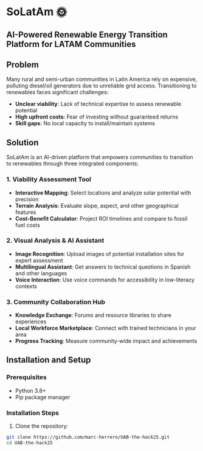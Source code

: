 # SoLatAm 🌞

## AI-Powered Renewable Energy Transition Platform for LATAM Communities

## Problem

Many rural and semi-urban communities in Latin America rely on expensive, polluting diesel/oil generators due to unreliable grid access. Transitioning to renewables faces significant challenges:

- **Unclear viability**: Lack of technical expertise to assess renewable potential
- **High upfront costs**: Fear of investing without guaranteed returns
- **Skill gaps**: No local capacity to install/maintain systems

## Solution

SoLatAm is an AI-driven platform that empowers communities to transition to renewables through three integrated components:

### 1. Viability Assessment Tool
- **Interactive Mapping**: Select locations and analyze solar potential with precision
- **Terrain Analysis**: Evaluate slope, aspect, and other geographical features
- **Cost-Benefit Calculator**: Project ROI timelines and compare to fossil fuel costs

### 2. Visual Analysis & AI Assistant
- **Image Recognition**: Upload images of potential installation sites for expert assessment
- **Multilingual Assistant**: Get answers to technical questions in Spanish and other languages
- **Voice Interaction**: Use voice commands for accessibility in low-literacy contexts

### 3. Community Collaboration Hub
- **Knowledge Exchange**: Forums and resource libraries to share experiences
- **Local Workforce Marketplace**: Connect with trained technicians in your area
- **Progress Tracking**: Measure community-wide impact and achievements

## Installation and Setup

### Prerequisites
- Python 3.8+
- Pip package manager

### Installation Steps

1. Clone the repository:
```bash
git clone https://github.com/marc-herrero/UAB-the-hack25.git
cd UAB-the-hack25
